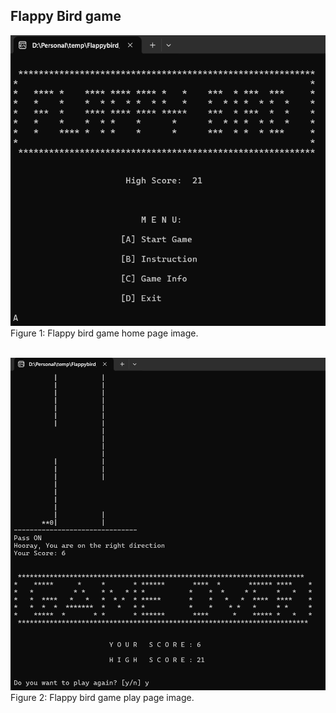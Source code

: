 ## Flappy Bird game

![Flappy bird game home page image](Homepage_image.png)
Figure 1: Flappy bird game home page image.
<br>
<br>

![Flappy bird game play page image](Gameplaypage_image.png)
Figure 2: Flappy bird game play page image.
<br>
<br>

